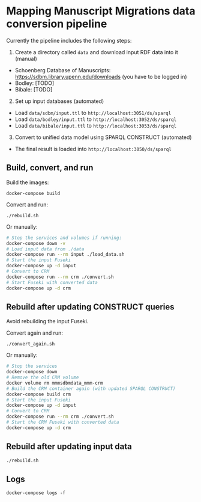 # Mapping Manuscript Migrations data conversion pipeline

Currently the pipeline includes the following steps:

1. Create a directory called `data` and download input RDF data into it (manual)
  * Schoenberg Database of Manuscripts: https://sdbm.library.upenn.edu/downloads (you have to be logged in)
  * Bodley: [TODO]
  * Bibale: [TODO]

2. Set up input databases (automated)
  * Load `data/sdbm/input.ttl` to `http://localhost:3051/ds/sparql`
  * Load `data/bodley/input.ttl` to `http://localhost:3052/ds/sparql`
  * Load `data/bibale/input.ttl` to `http://localhost:3053/ds/sparql`

3. Convert to unified data model using SPARQL CONSTRUCT (automated)
  * The final result is loaded into `http://localhost:3050/ds/sparql`

## Build, convert, and run

Build the images:

`docker-compose build`

Convert and run:

`./rebuild.sh`

Or manually:

```bash
# Stop the services and volumes if running:
docker-compose down -v
# Load input data from ./data
docker-compose run --rm input ./load_data.sh
# Start the input Fuseki
docker-compose up -d input
# Convert to CRM
docker-compose run --rm crm ./convert.sh
# Start Fuseki with converted data
docker-compose up -d crm
```

## Rebuild after updating CONSTRUCT queries

Avoid rebuilding the input Fuseki.

Convert again and run:

`./convert_again.sh`

Or manually:

```bash
# Stop the services
docker-compose down
# Remove the old CRM volume
docker volume rm mmmsdbmdata_mmm-crm
# Build the CRM container again (with updated SPARQL CONSTRUCT)
docker-compose build crm
# Start the input Fuseki
docker-compose up -d input
# Convert to CRM
docker-compose run --rm crm ./convert.sh
# Start the CRM Fuseki with converted data
docker-compose up -d crm
```

## Rebuild after updating input data

```bash
./rebuild.sh
```


## Logs

`docker-compose logs -f`
